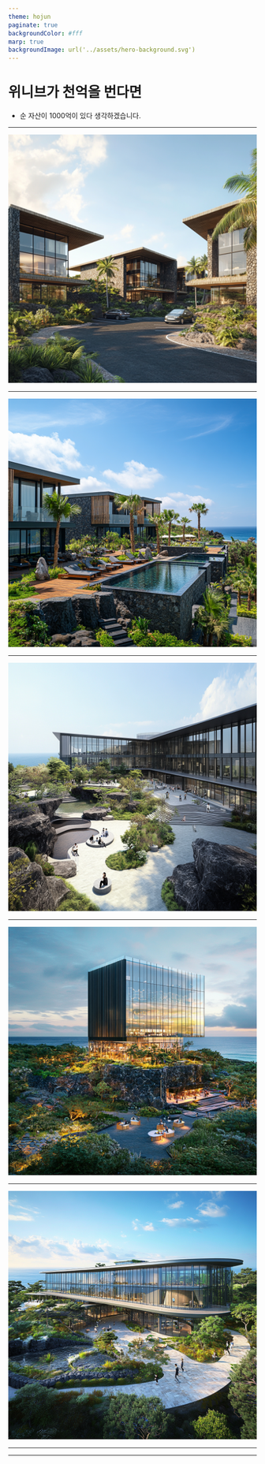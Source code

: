 ```yaml
---
theme: hojun
paginate: true
backgroundColor: #fff
marp: true
backgroundImage: url('../assets/hero-background.svg')
---
```


<!-- header: '![width:200px](../assets/weniv_logo.png)' -->

# 위니브가 천억을 번다면

* 순 자산이 1000억이 있다 생각하겠습니다.

---

<!-- _class: lead -->

![사무실](images/10.png)

---

<!-- _class: lead -->

![사무실 수영장](images/14.png)

---

<!-- _class: lead -->

![대학](images/12.png)

---

<!-- _class: lead -->

![연구소](images/15.png)

---

<!-- _class: lead -->

![복지센터](images/16.png)

---

<!-- _class: lead -->

---